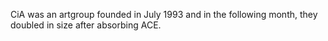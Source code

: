 CiA was an artgroup founded in July 1993 and in the following month, they doubled in size after absorbing ACE.
